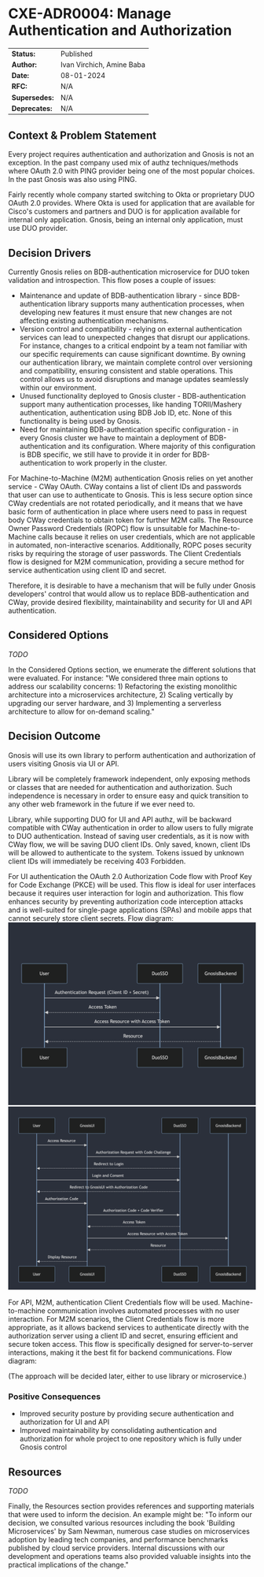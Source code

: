 # CXE-ADR0004: Manage Authentication and Authorization

| | |
| -------- | ------- |
| **Status:**  | Published |
| **Author:** | Ivan Virchich, Amine Baba |
| **Date:**    | 08-01-2024 |
| **RFC:**    | N/A |
| **Supersedes:**    | N/A |
| **Deprecates:**    | N/A |

## Context & Problem Statement

Every project requires authentication and authorization and Gnosis is not an exception. In the past company used mix of authz techniques/methods where OAuth 2.0 with PING provider being one of the most popular choices. In the past Gnosis was also using PING. 

Fairly recently whole company started switching to Okta or proprietary DUO OAuth 2.0 provides. Where Okta is used for application that are available for Cisco's customers and partners and DUO is for application available for internal only application. Gnosis, being an internal only application, must use DUO provider. 

## Decision Drivers

Currently Gnosis relies on BDB-authentication microservice for DUO token validation and introspection. This flow poses a couple of issues:

* Maintenance and update of BDB-authentication library - since BDB-authentication library supports many authentication processes, when developing new features it must ensure that new changes are not affecting existing authentication mechanisms.
* Version control and compatibility - relying on external authentication services can lead to unexpected changes that disrupt our applications. For instance, changes to a critical endpoint by a team not familiar with our specific requirements can cause significant downtime. By owning our authentication library, we maintain complete control over versioning and compatibility, ensuring consistent and stable operations. This control allows us to avoid disruptions and manage updates seamlessly within our environment.
* Unused functionality deployed to Gnosis cluster - BDB-authentication support many authentication processes, like handing TORII/Mashery authentication, authentication using BDB Job ID, etc. None of this functionality is being used by Gnosis.
* Need for maintaining BDB-authentication specific configuration - in every Gnosis cluster we have to maintain a deployment of BDB-authentication and its configuration. Where majority of this configuration is BDB specific, we still have to provide it in order for BDB-authentication to work properly in the cluster.

For Machine-to-Machine (M2M) authentication Gnosis relies on yet another service - CWay OAuth. CWay contains a list of client IDs and passwords that user can use to authenticate to Gnosis. This is less secure option since CWay credentials are not rotated periodically, and it means that we have basic form of authentication in place where users need to pass in request body CWay credentials to obtain token for further M2M calls. The Resource Owner Password Credentials (ROPC) flow is unsuitable for Machine-to-Machine calls because it relies on user credentials, which are not applicable in automated, non-interactive scenarios. Additionally, ROPC poses security risks by requiring the storage of user passwords. The Client Credentials flow is designed for M2M communication, providing a secure method for service authentication using client ID and secret.

Therefore, it is desirable to have a mechanism that will be fully under Gnosis developers' control that would allow us to replace BDB-authentication and CWay, provide desired flexibility, maintainability and security for UI and API authentication. 

## Considered Options

*TODO*

In the Considered Options section, we enumerate the different solutions that were evaluated. For instance: "We considered three main options to address our scalability concerns: 1) Refactoring the existing monolithic architecture into a microservices architecture, 2) Scaling vertically by upgrading our server hardware, and 3) Implementing a serverless architecture to allow for on-demand scaling."

## Decision Outcome

Gnosis will use its own library to perform authentication and authorization of users visiting Gnosis via UI or API.

Library will be completely framework independent, only exposing methods or classes that are needed for authentication and authorization. Such independence is necessary in order to ensure easy and quick transition to any other web framework in the future if we ever need to.

Library, while supporting DUO for UI and API authz, will be backward compatible with CWay authentication in order to allow users to fully migrate to DUO authentication. Instead of saving user credentials, as it is now with CWay flow, we will be saving DUO client IDs. Only saved, known, client IDs will be allowed to authenticate to the system. Tokens issued by unknown client IDs will immediately be receiving 403 Forbidden.

For UI authentication the OAuth 2.0 Authorization Code flow with Proof Key for Code Exchange (PKCE) will be used. This flow is ideal for user interfaces because it requires user interaction for login and authorization. This flow enhances security by preventing authorization code interception attacks and is well-suited for single-page applications (SPAs) and mobile apps that cannot securely store client secrets. Flow diagram:
![Authentication Diagram](../photos/Screenshot_2024-07-31_Authentication.png)
![Authorization Diagram](../photos/Screenshot_2024-07-31_Authorization.png)

For API, M2M, authentication Client Credentials flow will be used. Machine-to-machine communication involves automated processes with no user interaction. For M2M scenarios, the Client Credentials flow is more appropriate, as it allows backend services to authenticate directly with the authorization server using a client ID and secret, ensuring efficient and secure token access. This flow is specifically designed for server-to-server interactions, making it the best fit for backend communications. Flow diagram:

(The approach will be decided later, either to use library or microservice.)

### Positive Consequences

* Improved security posture by providing secure authentication and authorization for UI and API
* Improved maintainability by consolidating authentication and authorization for whole project to one repository which is fully under Gnosis control

## Resources

*TODO*

Finally, the Resources section provides references and supporting materials that were used to inform the decision. An example might be: "To inform our decision, we consulted various resources including the book 'Building Microservices' by Sam Newman, numerous case studies on microservices adoption by leading tech companies, and performance benchmarks published by cloud service providers. Internal discussions with our development and operations teams also provided valuable insights into the practical implications of the change."
